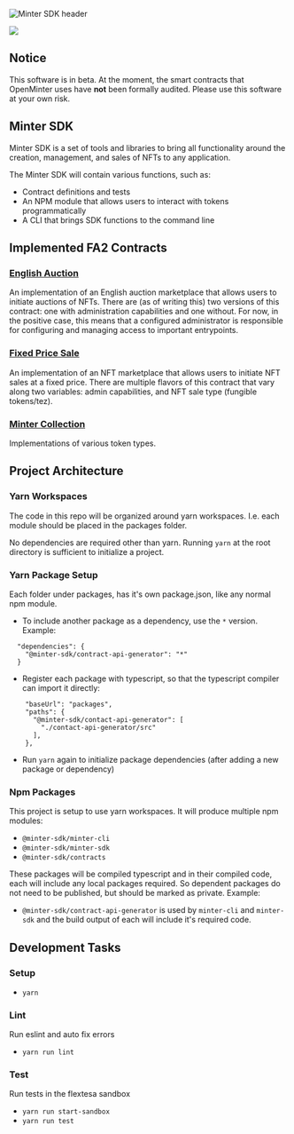 ![Minter SDK header](/docs/mintersdkhead.png)

[![](https://img.shields.io/badge/license-MIT-brightgreen)](LICENSE)

## Notice

This software is in beta. At the moment, the smart contracts
that OpenMinter uses have **not** been formally audited. Please
use this software at your own risk.

## Minter SDK

Minter SDK is a set of tools and libraries to bring all functionality
around the creation, management, and sales of NFTs to any application. 

The Minter SDK will contain various functions, such as:
- Contract definitions and tests
- An NPM module that allows users to interact with tokens programmatically
- A CLI that brings SDK functions to the command line

## Implemented FA2 Contracts

### [English Auction](english_auction)
An implementation of an English auction marketplace that allows users to initiate auctions of NFTs. There are (as of writing this) 
two versions of this contract: one with administration capabilities and one without. For now, in the positive case, this means that
a configured administrator is responsible for configuring and managing access to important entrypoints. 
### [Fixed Price Sale](fixed_price_sale)
An implementation of an NFT marketplace that allows users to initiate NFT sales at a fixed price. There are multiple flavors of this contract that vary along two variables: admin capabilities, and NFT sale type (fungible tokens/tez).
### [Minter Collection](minter_collection)
Implementations of various token types.


## Project Architecture

### Yarn Workspaces

The code in this repo will be organized around yarn workspaces. I.e. each module should be placed in the packages folder.

No dependencies are required other than yarn. Running `yarn` at the root directory is sufficient to initialize a project.

### Yarn Package Setup 

Each folder under packages, has it's own package.json, like any normal npm module. 

- To include another package as a dependency, use the `*` version. Example:

```
  "dependencies": {
    "@minter-sdk/contract-api-generator": "*"
  }
```

- Register each package with typescript, so that the typescript compiler can import it directly:

```
    "baseUrl": "packages",
    "paths": {
      "@minter-sdk/contact-api-generator": [
        "./contact-api-generator/src"
      ],
    },
```

- Run `yarn` again to initialize package dependencies (after adding a new package or dependency)


### Npm Packages

This project is setup to use yarn workspaces. It will produce multiple npm modules:

- `@minter-sdk/minter-cli`
- `@minter-sdk/minter-sdk`
- `@minter-sdk/contracts`

These packages will be compiled typescript and in their compiled code, each will include any local packages required. So dependent packages do not need to be published, but should be marked as private. Example:

- `@minter-sdk/contract-api-generator` is used by `minter-cli` and `minter-sdk` and the build output of each will include it's required code.



## Development Tasks

### Setup

- `yarn`

### Lint

Run eslint and auto fix errors

- `yarn run lint`

### Test

Run tests in the flextesa sandbox

- `yarn run start-sandbox`
- `yarn run test`

